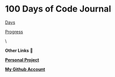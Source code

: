 # 100 Days of Code Journal

[Days](https://www.notion.so/d30047e617614e1293915ad416a0a278)

[Progress](https://www.notion.so/92246f9e24134bce8263446cdc06879e)

\


**Other Links** 🔗

[**Personal Project**](https://www.artifices.xyz/)

[**My Github Account**](https://github.com/ionutinit)



